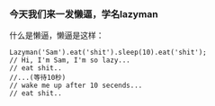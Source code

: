 ### 今天我们来一发懒逼，学名lazyman

什么是懒逼，懒逼是这样：
```
Lazyman('Sam').eat('shit').sleep(10).eat('shit');
// Hi, I'm Sam, I'm so lazy...
// eat shit..
//...(等待10秒)
// wake me up after 10 secends...
// eat shit..
```